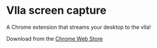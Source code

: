 # Vlla screen capture

A Chrome extension that streams your desktop to the vlla!

Download from the [Chrome Web Store](https://chrome.google.com/webstore/detail/vlla-screen-capture/eabdiailpdhmifjfkdhknjecncpejnfk)
